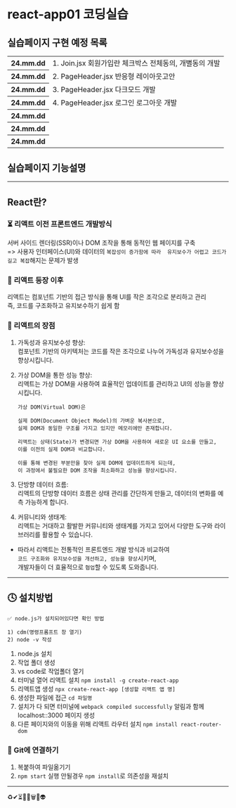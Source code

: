 # react-app01 코딩실습 
## 실습페이지 구현 예정 목록
<table>
    <tbody>
        <tr>
            <th>24.mm.dd</th>
            <td>1. Join.jsx 회원가입란 체크박스 전체동의, 개별동의 개발</td>
        </tr>
        <tr>
            <th>24.mm.dd</th>
            <td>2. PageHeader.jsx 반응형 레이아웃고안</td>
        </tr>
        <tr>
            <th>24.mm.dd</th>
            <td>3. PageHeader.jsx 다크모드 개발</td>
        </tr>
        <tr>
            <th>24.mm.dd</th>
            <td>4. PageHeader.jsx 로그인 로그아웃 개발</td>
        </tr>
        <tr>
            <th>24.mm.dd</th>
            <td></td>
        </tr>
        <tr>
            <th>24.mm.dd</th>
            <td></td>
        </tr>
        <tr>
            <th>24.mm.dd</th>
            <td></td>
        </tr>
    </tbody>
<table>


## 실습페이지 기능설명


---
## React란?
### ⏳ 리액트 이전 프론트엔드 개발방식
서버 사이드 렌더링(SSR)이나 DOM 조작을 통해 동적인 웹 페이지를 구축<br>
=> 사용자 인터페이스(UI)와 데이터의 `복잡성이 증가함에 따라 
유지보수가 어렵고 코드가 길고 복잡`해지는 문제가 발생

### 📌 <span style="">**리액트 등장 이후**</span>
리액트는 컴포넌트 기반의 접근 방식을 통해 UI를 작은 조각으로 분리하고 관리<br>
즉, 코드를 구조화하고 유지보수하기 쉽게 함
 
### 📌 리액트의 장점
1. 가독성과 유지보수성 향상: <br>
컴포넌트 기반의 아키텍처는 코드를 작은 조각으로 나누어 가독성과 유지보수성을 향상시킵니다.

2. 가상 DOM을 통한 성능 향상: <br>
리액트는 가상 DOM을 사용하여 효율적인 업데이트를 관리하고 UI의 성능을 향상시킵니다.
    ```
    가상 DOM(Virtual DOM)은 

    실제 DOM(Document Object Model)의 가벼운 복사본으로, 
    실제 DOM과 동일한 구조를 가지고 있지만 메모리에만 존재합니다.

    리액트는 상태(State)가 변경되면 가상 DOM을 사용하여 새로운 UI 요소를 만들고, 
    이를 이전의 실제 DOM과 비교합니다. 

    이를 통해 변경된 부분만을 찾아 실제 DOM에 업데이트하게 되는데, 
    이 과정에서 불필요한 DOM 조작을 최소화하고 성능을 향상시킵니다.
    ```

3. 단방향 데이터 흐름: <br>
리액트의 단방향 데이터 흐름은 상태 관리를 간단하게 만들고, 데이터의 변화를 예측 가능하게 합니다.

4. 커뮤니티와 생태계: <br>
리액트는 거대하고 활발한 커뮤니티와 생태계를 가지고 있어서 다양한 도구와 라이브러리를 활용할 수 있습니다.

- 따라서 리액트는 전통적인 프론트엔드 개발 방식과 비교하여 <br>
`코드 구조화와 유지보수성을 개선하고, 성능을 향상`시키며,  <br>
개발자들이 더 효율적으로 `협업`할 수 있도록 도와줍니다.
---
## 🕓 설치방법

```
✅ node.js가 설치되어있다면 확인 방법

1) cdm(명령프롬프트 창 열기) 
2) node -v 작성
```


1. node.js 설치
2. 작업 폴더 생성
3. vs code로 작업폴더 열기
4. 터미널 열어 리액트 설치 `npm install -g create-react-app`
5. 리액트앱 생성 `npx create-react-app [생성할 리액트 앱 명]`
6. 생성한 파일에 접근  `cd 파일명`  
7. 설치가 다 되면 터미널에 `webpack compiled successfully` 알림과 함께 localhost::3000 페이지 생성 
8. 다른 페이지와의 이동을 위해 리액트 라우터 설치 `npm install react-router-dom`

### 🤝 Git에 연결하기
1. 복붙하여 파일옮기기
2. `npm start` 실행 안될경우 `npm install`로 의존성을 재설치
---

♻✔⏳📌📍🗑🙏👽
